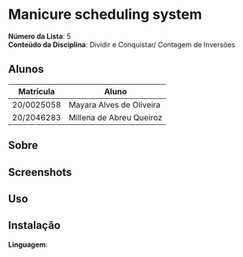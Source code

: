# Manicure scheduling system

**Número da Lista**: 5<br>
**Conteúdo da Disciplina**: Dividir e Conquistar/ Contagem de Inversões <br>

## Alunos
|Matrícula | Aluno |
| -- | -- |
|20/0025058| Mayara Alves de Oliveira
|20/2046283| Millena de Abreu Queiroz

## Sobre 


## Screenshots


## Uso 

 
## Instalação 
**Linguagem**:
